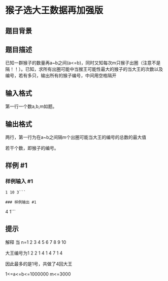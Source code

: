 # 猴子选大王数据再加强版

## 题目背景



## 题目描述

已知一群猴子的数量再a~b之间(a<=b)，同时又知每次m只猴子出圈（注意不是隔！！）。已知，求所有出圈可能中当猴王可能性最大的猴子的当大王的次数以及编号，若有多只，输出所有的猴子编号，中间用空格隔开


## 输入格式

第一行一个数a,b,m如题。


## 输出格式

两行，第一行为在a~b之间隔m个出圈可能当大王的编号的总数的最大值

若干个数，即猴子的编号。


## 样例 #1

### 样例输入 #1
```
1 10 3```

### 样例输出 #1

```
4
1```

## 提示

解释
当      n=1 2 3 4 5 6 7 8 9 10

大王编号为1 2 2 1 4 1 4 7 1 4

因此最多的是1号，共做了4回大王

1<=a<=b<=1000000 m<=3000

